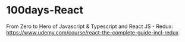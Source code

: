 # 100days-React
From Zero to Hero of Javascript & Typescript and React JS - Redux: 
https://www.udemy.com/course/react-the-complete-guide-incl-redux
